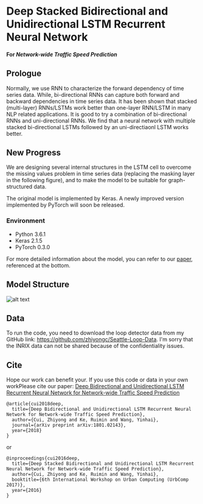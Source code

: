 # Deep Stacked Bidirectional and Unidirectional LSTM Recurrent Neural Network
#### For *Network-wide Traffic Speed Prediction*

## Prologue
Normally, we use RNN to characterize the forward dependency of time series data. While, bi-directional RNNs can capture both forward and backward dependencies in time series data. It has been shown that stacked (multi-layer) RNNs/LSTMs work better than one-layer RNN/LSTM in many NLP related applications. It is good to try a combination of bi-directional RNNs and uni-directional RNNs. We find that a neural network with multiple stacked bi-directional LSTMs followed by an uni-directiaonl LSTM works better.

## New Progress
We are designing several internal structures in the LSTM cell to overcome the missing values problem in time series data (replacing the masking layer in the following figure), and to make the model to be suitable for graph-structured data. 

The original model is implemented by Keras. A newly improved version implemented by PyTorch will soon be released. 

### Environment
* Python 3.6.1
* Keras 2.1.5
* PyTorch 0.3.0

For more detailed information about the model, you can refer to our [paper](https://arxiv.org/abs/1801.02143), referenced at the bottom.

## Model Structure
![alt text](/Images/Architecture.png)


## Data 
To run the code, you need to download the loop detector data from my GitHub link: https://github.com/zhiyongc/Seattle-Loop-Data. I'm sorry that the INRIX data can not be shared because of the confidentiality issues.



## Cite
Hope our work can benefit your. If you use this code or data in your own workPlease cite our paper:
[Deep Bidirectional and Unidirectional LSTM Recurrent Neural Network for Network-wide Traffic Speed Prediction](https://arxiv.org/abs/1801.02143)
```
@article{cui2018deep,
  title={Deep Bidirectional and Unidirectional LSTM Recurrent Neural Network for Network-wide Traffic Speed Prediction},
  author={Cui, Zhiyong and Ke, Ruimin and Wang, Yinhai},
  journal={arXiv preprint arXiv:1801.02143},
  year={2018}
}
```
or
```
@inproceedings{cui2016deep,
  title={Deep Stacked Bidirectional and Unidirectional LSTM Recurrent Neural Network for Network-wide Traffic Speed Prediction},
  author={Cui, Zhiyong and Ke, Ruimin and Wang, Yinhai},
  booktitle={6th International Workshop on Urban Computing (UrbComp 2017)},
  year={2016}
}
```

